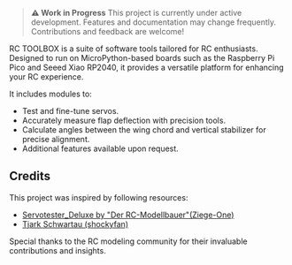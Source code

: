 > **⚠️ Work in Progress**
> This project is currently under active development. Features and documentation may change frequently. Contributions and feedback are welcome!

RC TOOLBOX is a suite of software tools tailored for RC enthusiasts. Designed to run on MicroPython-based boards such as the Raspberry Pi Pico and Seeed Xiao RP2040, it provides a versatile platform for enhancing your RC experience.

It includes modules to:

- Test and fine-tune servos.
- Accurately measure flap deflection with precision tools.
- Calculate angles between the wing chord and vertical stabilizer for precise alignment.
- Additional features available upon request.

## Credits

This project was inspired by following resources:

- [Servotester_Deluxe by "Der RC-Modellbauer"(Ziege-One)](https://github.com/Ziege-One/Servotester_Deluxe)
- [Tjark Schwartau (shockyfan)](https://github.com/shockyfan/Servotester_Deluxe)

Special thanks to the RC modeling community for their invaluable contributions and insights.

